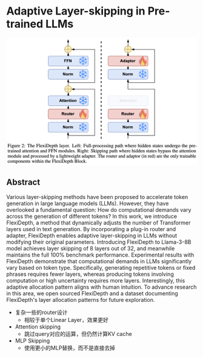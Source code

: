 # Adaptive Layer-skipping in Pre-trained LLMs

![](fig2.png)

## Abstract

Various layer-skipping methods have been proposed to accelerate token
generation in large language models (LLMs). However, they have overlooked a
fundamental question: How do computational demands vary across the generation
of different tokens? In this work, we introduce FlexiDepth, a method that
dynamically adjusts the number of Transformer layers used in text generation.
By incorporating a plug-in router and adapter, FlexiDepth enables adaptive
layer-skipping in LLMs without modifying their original parameters. Introducing
FlexiDepth to Llama-3-8B model achieves layer skipping of 8 layers out of 32,
and meanwhile maintains the full 100\% benchmark performance. Experimental
results with FlexiDepth demonstrate that computational demands in LLMs
significantly vary based on token type. Specifically, generating repetitive
tokens or fixed phrases requires fewer layers, whereas producing tokens
involving computation or high uncertainty requires more layers. Interestingly,
this adaptive allocation pattern aligns with human intuition. To advance
research in this area, we open sourced FlexiDepth and a dataset documenting
FlexiDepth's layer allocation patterns for future exploration.

- 复杂一些的router设计
  - 相较于单个Linear Layer，效果更好
- Attention skipping
  - 跳过query对应的运算，但仍然计算KV cache
- MLP Skipping
  - 使用更小的MLP替换，而不是直接去掉